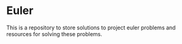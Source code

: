 # Euler

This is a repository to store solutions to project euler problems and resources
for solving these problems.